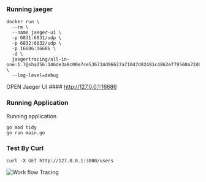 
### Running jaeger

```script
docker run \
  --rm \
  --name jaeger-ui \
  -p 6831:6831/udp \
  -p 6832:6832/udp \
  -p 16686:16686 \
  -d \
  jaegertracing/all-in-one:1.7@sha256:146de3a8c00e7ce536734d96627a71047d82481c4862ef79560a72dba1b4099a \
  --log-level=debug
```

OPEN Jaeger UI #### http://127.0.0.1:16686

### Running Application

Running application
```
go mod tidy
go run main.go
```

### Test By Curl
```curl
curl -X GET http://127.0.0.1:3000/users
```

![Work flow Tracing](https://github.com/BlackMocca/opentracing-example/blob/master/workflow.png?raw=true)
